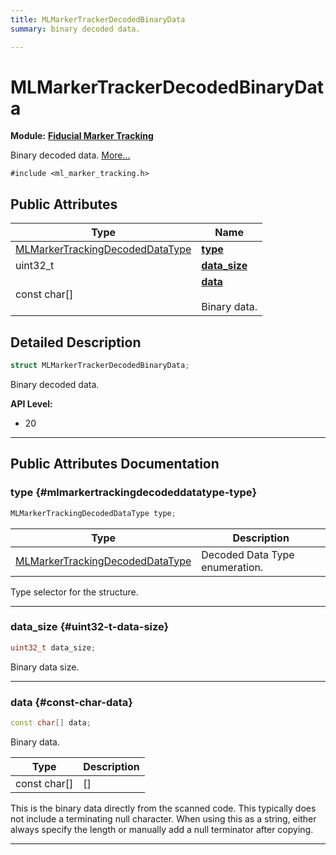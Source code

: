 ```yaml
---
title: MLMarkerTrackerDecodedBinaryData
summary: binary decoded data. 

---
```


# MLMarkerTrackerDecodedBinaryData

**Module:** **[Fiducial Marker Tracking](/versioned_docs/version-22-May-2023/api-ref/api/Modules/group___marker_tracking/group___marker_tracking.md)**



Binary decoded data.  [More...](#detailed-description)


`#include <ml_marker_tracking.h>`

## Public Attributes

| Type           | Name           |
| -------------- | -------------- |
| [MLMarkerTrackingDecodedDataType](/versioned_docs/version-22-May-2023/api-ref/api/Modules/group___marker_tracking/group___marker_tracking.md#enums-mlmarkertrackingdecodeddatatype) | **[type](/versioned_docs/version-22-May-2023/api-ref/api/Modules/group___marker_tracking/struct_m_l_marker_tracker_decoded_binary_data.md#mlmarkertrackingdecodeddatatype-type)**  |
| uint32_t | **[data_size](/versioned_docs/version-22-May-2023/api-ref/api/Modules/group___marker_tracking/struct_m_l_marker_tracker_decoded_binary_data.md#uint32-t-data-size)**  |
| const char[] | **[data](/versioned_docs/version-22-May-2023/api-ref/api/Modules/group___marker_tracking/struct_m_l_marker_tracker_decoded_binary_data.md#const-char-data)** <br></br>Binary data.  |

## Detailed Description

```cpp
struct MLMarkerTrackerDecodedBinaryData;
```

Binary decoded data. 




**API Level:**
  * 20




-----------
## Public Attributes Documentation

### type {#mlmarkertrackingdecodeddatatype-type}

```cpp
MLMarkerTrackingDecodedDataType type;
```



| Type | Description |
|--|--|
| [MLMarkerTrackingDecodedDataType](/versioned_docs/version-22-May-2023/api-ref/api/Modules/group___marker_tracking/group___marker_tracking.md#enums-mlmarkertrackingdecodeddatatype) | Decoded Data Type enumeration.  |


Type selector for the structure. 





-----------

### data_size {#uint32-t-data-size}

```cpp
uint32_t data_size;
```


Binary data size. 





-----------

### data {#const-char-data}

```cpp
const char[] data;
```

Binary data. 


| Type | Description |
|--|--|
| const char[] | [] |


This is the binary data directly from the scanned code. This typically does not include a terminating null character. When using this as a string, either always specify the length or manually add a null terminator after copying. 





-----------


